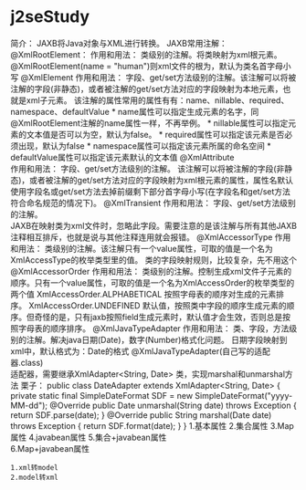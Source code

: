 # j2seStudy
简介：
    JAXB将Java对象与XML进行转换。
JAXB常用注解：
    @XmlRootElement：
        作用和用法：
            类级别的注解。将类映射为xml根元素。
            @XmlRootElement(name = "human")则xml文件的根为<person></person>，默认为类名首字母小写
    @XmlElement
        作用和用法：
            字段、get/set方法级别的注解。该注解可以将被注解的字段(非静态)，或者被注解的get/set方法对应的字段映射为本地元素，也就是xml子元素。
        该注解的属性常用的属性有有：name、nillable、required、namespace、defaultValue
            * name属性可以指定生成元素的名字，同@XmlRootElement注解的name属性一样，不再举例。
            * nillable属性可以指定元素的文本值是否可以为空，默认为false。
            * required属性可以指定该元素是否必须出现，默认为false
            * namespace属性可以指定该元素所属的命名空间
            * defaultValue属性可以指定该元素默认的文本值
    @XmlAttribute   
        作用和用法：
            字段、get/set方法级别的注解。
            该注解可以将被注解的字段(非静态)，或者被注解的get/set方法对应的字段映射为xml根元素的属性，属性名默认使用字段名或get/set方法去掉前缀剩下部分首字母小写(在字段名和get/set方法符合命名规范的情况下)。
    @XmlTransient
        作用和用法：
            字段、get/set方法级别的注解。  
            JAXB在映射类为xml文件时，忽略此字段。需要注意的是该注解与所有其他JAXB注释相互排斥，也就是说与其他注释连用就会报错。
    @XmlAccessorType
        作用和用法：
            类级别的注解。该注解只有一个value属性，可取的值是一个名为XmlAccessType的枚举类型里的值。
            类的字段映射规则，比较复杂，先不用这个
    @XmlAccessorOrder
        作用和用法：
            类级别的注解。控制生成xml文件子元素的顺序。只有一个value属性，可取的值是一个名为XmlAccessOrder的枚举类型的两个值
            XmlAccessOrder.ALPHABETICAL
                按照字母表的顺序对生成的元素排序。
            XmlAccessOrder.UNDEFINED
                默认值，按照类中字段的顺序生成元素的顺序。但奇怪的是，只有jaxb按照field生成元素时，默认值才会生效，否则总是按照字母表的顺序排序。
    @XmlJavaTypeAdapter
        作用和用法：
            类、字段，方法级别的注解。解决java日期(Date)，数字(Number)格式化问题。
            日期字段映射到xml中，默认格式为：Date的格式
            @XmlJavaTypeAdapter(自己写的适配器.class)        
            适配器，需要继承XmlAdapter<String, Date> 类，实现marshal和unmarshal方法
                栗子：
                    public class DateAdapter extends XmlAdapter<String, Date> {
                        private static final SimpleDateFormat SDF = new SimpleDateFormat("yyyy-MM-dd");
                        @Override
                        public Date unmarshal(String date) throws Exception {
                            return SDF.parse(date);
                        }
                        @Override
                        public String marshal(Date date) throws Exception {
                            return SDF.format(date);
                        }
                    } 
1.基本属性
2.集合属性
3.Map属性
4.javabean属性
5.集合+javabean属性  
6.Map+javabean属性                       
                
    
    
    1.xml转model
    2.model转xml            
        